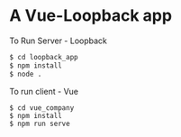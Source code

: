 # A Vue-Loopback app

To Run Server - Loopback
```bash
$ cd loopback_app
$ npm install
$ node .
```

To run client - Vue
```
$ cd vue_company
$ npm install
$ npm run serve
```